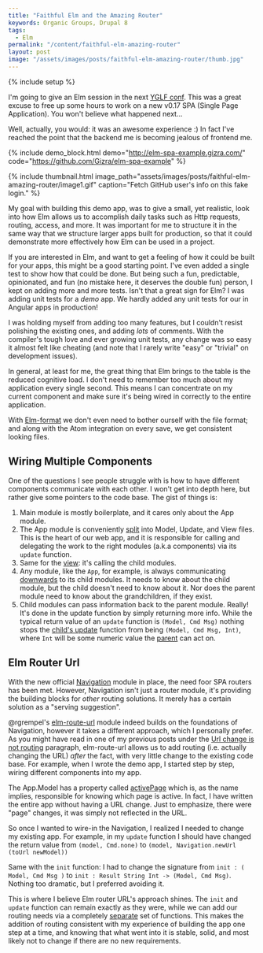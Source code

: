 ```yaml
---
title: "Faithful Elm and the Amazing Router"
keywords: Organic Groups, Drupal 8
tags:
  - Elm
permalink: "/content/faithful-elm-amazing-router"
layout: post
image: "/assets/images/posts/faithful-elm-amazing-router/thumb.jpg"
---
```


{% include setup %}

I'm going to give an Elm session in the next [YGLF conf](http://yougottalovefrontend.com/#page-speakers). This was a great excuse to free up some hours to work on a new v0.17 SPA (Single Page Application). You won't believe what happened next...

Well, actually, you would: it was an awesome experience :)
In fact I've reached the point that the backend me is becoming jealous of frontend me.

{% include demo_block.html demo="http://elm-spa-example.gizra.com/" code="https://github.com/Gizra/elm-spa-example" %}

{% include thumbnail.html image_path="assets/images/posts/faithful-elm-amazing-router/image1.gif" caption="Fetch GitHub user's info on this fake login." %}

My goal with building this demo app, was to give a small, yet realistic, look into how Elm
allows us to accomplish daily tasks such as Http requests, routing, access, and more.
It was important for me to structure it in the same way that we structure larger apps built for production, so that it could demonstrate more effectively how Elm can be used in a project.

If you are interested in Elm, and want to get a feeling of how it could be built for your apps, this might be a good starting point. I've even added a single test to show how that could be done. But being such a fun, predictable, opinionated, and fun (no mistake here, it deserves the double fun) person, I kept on adding more and more tests. Isn't that a great sign for Elm? I was adding unit tests for a _demo_ app. We hardly added any unit tests for our in Angular apps in production!

I was holding myself from adding too many features, but I couldn't resist polishing the existing ones, and adding _lots_ of comments. With the compiler's tough love and ever growing unit tests, any change was
so easy it almost felt like cheating (and note that I rarely write "easy" or "trivial" on development issues).

<!-- more -->

In general, at least for me, the great thing that Elm brings to the table is the reduced cognitive load. I don't need to remember too much about my application every single second. This means I can concentrate on my current component and make sure it's being wired in correctly to the entire application.

With [Elm-format](https://github.com/avh4/elm-format) we don't even need to bother ourself with the file format; and along with the Atom integration on every save, we get consistent looking files.

## Wiring Multiple Components

One of the questions I see people struggle with is how to have different components communicate with each other. I won't get into depth here, but rather give some pointers to the code base. The gist of things is:

1. Main module is mostly boilerplate, and it cares only about the App module.
1. The App module is conveniently [split](https://github.com/Gizra/elm-spa-example/tree/1.0.0/src/elm/App) into Model, Update, and View files. This is the heart of our
web app, and it is responsible for calling and delegating the work to the right modules (a.k.a components) via its `update` function.
1. Same for the [view](https://github.com/Gizra/elm-spa-example/blob/1.0.0/src/elm/App/View.elm#L103-L117): it's calling the child modules.
1. Any module, like the `App`, for example, is always communicating [downwards](https://github.com/Gizra/elm-spa-example/blob/1.0.0/src/elm/App/Update.elm#L26) to its child modules. It needs to know about the child module, but the child doesn't need to know about it. Nor does the parent module need to know about the grandchildren, if they exist.
1. Child modules can pass information back to the parent module. Really! It's done in the update function by simply returning more info. While the typical return value of an `update` function is `(Model, Cmd Msg)` nothing stops the [child's update](https://github.com/Gizra/elm-spa-example/blob/1.0.0/src/elm/Pages/Login/Update.elm#L25) function from being `(Model, Cmd Msg, Int)`, where `Int` will be some numeric value the [parent](https://github.com/Gizra/elm-spa-example/blob/1.0.0/src/elm/App/Update.elm#L28-L29) can act on.


## Elm Router Url

With the new official [Navigation](https://github.com/elm-lang/navigation) module in place, the need foor SPA routers has been met. However, Navigation isn't just a router module, it's providing the building blocks
for _other_ routing solutions. It merely has a certain solution as a "serving suggestion".

@rgrempel's [elm-route-url](https://github.com/rgrempel/elm-route-hash) module indeed builds on the foundations of Navigation, however it takes a different approach, which I personally prefer. As you might have read in one of my previous posts under the [Url change is not routing](http://www.gizra.com/content/thinking-choosing-elm/) paragraph, elm-route-url allows us to add routing (i.e. actually changing the URL) _after_ the fact, with very little change to the existing code base. For example, when I wrote the demo app, I started step by step, wiring different components into my app.

The App.Model has a property called [activePage](https://github.com/Gizra/elm-spa-example/blob/1.0.0/src/elm/App/Model.elm#L9-L17) which is, as the name implies, responsible for knowing which page is active. In fact, I have written the entire app without having a URL change. Just to emphasize, there were "page" changes, it was simply not reflected in the URL.

So once I wanted to wire-in the Navigation, I realized I needed to change my existing app. For example, in my `update` function I should have changed the return value from `(model, Cmd.none)` to `(model, Navigation.newUrl (toUrl newModel))`

Same with the `init` function: I had to change the signature from `init : ( Model, Cmd Msg )` to `init : Result String Int -> (Model, Cmd Msg)`. Nothing too dramatic, but I preferred avoiding it.

This is where I believe Elm router URL's approach shines. The `init` and `update` function can remain exactly as they were, while we can add our routing needs via a completely [separate](https://github.com/Gizra/elm-spa-example/blob/1.0.0/src/elm/App/Router.elm) set of functions. This makes the addition of routing consistent with my experience of building the app one step at a time, and knowing that what went into it is stable, solid, and most likely not to change if there are no new requirements.
